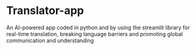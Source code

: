 # Translator-app
An AI-powered app coded in python and by using the streamlit library for real-time translation, breaking language barriers and promoting global communication and understanding
